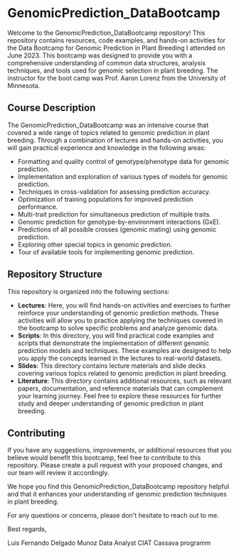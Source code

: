 # GenomicPrediction_DataBootcamp

Welcome to the GenomicPrediction_DataBootcamp repository! This repository contains resources, code examples, and hands-on activities for the Data Bootcamp for Genomic Prediction in Plant Breeding I attended on June 2023. This bootcamp was designed to provide you with a comprehensive understanding of common data structures, analysis techniques, and tools used for genomic selection in plant breeding.
The instructor for the boot camp was Prof. Aaron Lorenz from the University of Minnesota.


## Course Description

The GenomicPrediction_DataBootcamp was an intensive course that covered a wide range of topics related to genomic prediction in plant breeding. Through a combination of lectures and hands-on activities, you will gain practical experience and knowledge in the following areas:

- Formatting and quality control of genotype/phenotype data for genomic prediction.
- Implementation and exploration of various types of models for genomic prediction.
- Techniques in cross-validation for assessing prediction accuracy.
- Optimization of training populations for improved prediction performance.
- Multi-trait prediction for simultaneous prediction of multiple traits.
- Genomic prediction for genotype-by-environment interactions (GxE).
- Predictions of all possible crosses (genomic mating) using genomic prediction.
- Exploring other special topics in genomic prediction.
- Tour of available tools for implementing genomic prediction.

## Repository Structure

This repository is organized into the following sections:

- **Lectures**: Here, you will find hands-on activities and exercises to further reinforce your understanding of genomic prediction methods. These activities will allow you to practice applying the techniques covered in the bootcamp to solve specific problems and analyze genomic data. 
- **Scripts**: In this directory, you will find practical code examples and scripts that demonstrate the implementation of different genomic prediction models and techniques. These examples are designed to help you apply the concepts learned in the lectures to real-world datasets.
- **Slides**: This directory contains lecture materials and slide decks covering various topics related to genomic prediction in plant breeding.
- **Literature**: This directory contains additional resources, such as relevant papers, documentation, and reference materials that can complement your learning journey. Feel free to explore these resources for further study and deeper understanding of genomic prediction in plant breeding.


## Contributing

If you have any suggestions, improvements, or additional resources that you believe would benefit this bootcamp, feel free to contribute to this repository. Please create a pull request with your proposed changes, and our team will review it accordingly.

We hope you find this GenomicPrediction_DataBootcamp repository helpful and that it enhances your understanding of genomic prediction techniques in plant breeding. 

For any questions or concerns, please don't hesitate to reach out to me.

Best regards,

Luis Fernando Delgado Munoz
Data Analyst CIAT Cassava programm

